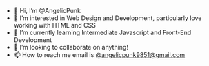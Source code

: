 - 👋 Hi, I’m @AngelicPunk
- 👀 I’m interested in Web Design and Development, particularly love working with HTML and CSS
- 🌱 I’m currently learning Intermediate Javascript and Front-End Development
- 💞️ I’m looking to collaborate on anything!
- 📫 How to reach me 
email is @angelicpunk9851@gmail.com

<!---
AngelicPunk/AngelicPunk is a ✨ special ✨ repository because its `README.md` (this file) appears on your GitHub profile.
You can click the Preview link to take a look at your changes.
--->
